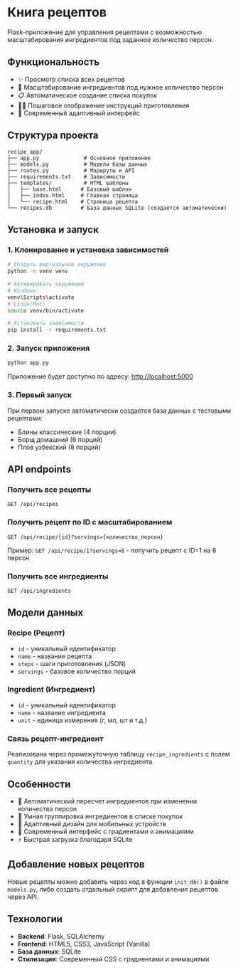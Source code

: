 # Книга рецептов

Flask-приложение для управления рецептами с возможностью масштабирования ингредиентов под заданное количество персон.

## Функциональность

- ✨ Просмотр списка всех рецептов
- 🔢 Масштабирование ингредиентов под нужное количество персон
- 📋 Автоматическое создание списка покупок
- 👨‍🍳 Пошаговое отображение инструкций приготовления
- 🎨 Современный адаптивный интерфейс

## Структура проекта

```plaintext
recipe_app/
├── app.py              # Основное приложение
├── models.py           # Модели базы данных
├── routes.py           # Маршруты и API
├── requirements.txt    # Зависимости
├── templates/          # HTML шаблоны
│   ├── base.html      # Базовый шаблон
│   ├── index.html     # Главная страница
│   └── recipe.html    # Страница рецепта
└── recipes.db         # База данных SQLite (создается автоматически)
```

## Установка и запуск

### 1. Клонирование и установка зависимостей

```bash
# Создать виртуальное окружение
python -m venv venv

# Активировать окружение
# Windows:
venv\Scripts\activate
# Linux/Mac:
source venv/bin/activate

# Установить зависимости
pip install -r requirements.txt
```

### 2. Запуск приложения

```bash
python app.py
```

Приложение будет доступно по адресу: [http://localhost:5000](http://localhost:5000)

### 3. Первый запуск

При первом запуске автоматически создается база данных с тестовыми рецептами:

- Блины классические (4 порции)
- Борщ домашний (6 порций)
- Плов узбекский (8 порций)

## API endpoints

### Получить все рецепты

```plaintext
GET /api/recipes
```

### Получить рецепт по ID с масштабированием

```plaintext
GET /api/recipe/{id}?servings={количество_персон}
```

Пример: `GET /api/recipe/1?servings=8` - получить рецепт с ID=1 на 8 персон

### Получить все ингредиенты

```plaintext
GET /api/ingredients
```

## Модели данных

### Recipe (Рецепт)

- `id` - уникальный идентификатор
- `name` - название рецепта
- `steps` - шаги приготовления (JSON)
- `servings` - базовое количество порций

### Ingredient (Ингредиент)

- `id` - уникальный идентификатор
- `name` - название ингредиента
- `unit` - единица измерения (г, мл, шт и т.д.)

### Связь рецепт-ингредиент

Реализована через промежуточную таблицу `recipe_ingredients` с полем `quantity` для указания количества ингредиента.

## Особенности

- 🔄 Автоматический пересчет ингредиентов при изменении количества персон
- 🛒 Умная группировка ингредиентов в списке покупок
- 📱 Адаптивный дизайн для мобильных устройств
- 🎨 Современный интерфейс с градиентами и анимациями
- ⚡ Быстрая загрузка благодаря SQLite

## Добавление новых рецептов

Новые рецепты можно добавить через код в функции `init_db()` в файле `models.py`, либо создать отдельный скрипт для добавления рецептов через API.

## Технологии

- **Backend**: Flask, SQLAlchemy
- **Frontend**: HTML5, CSS3, JavaScript (Vanilla)
- **База данных**: SQLite
- **Стилизация**: Современный CSS с градиентами и анимациями
